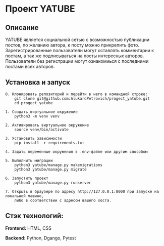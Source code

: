 
# Проект YATUBE

## Описание

YATUBE является социальной сетью с возможностью публикации постов, по желанию автора, к посту можно прикрепить фото.
Зарегистрированные пользователи могут оставлять комментарии к постам, а так же подписываться на посты интересных авторов.
Пользователи без регистрации могут ознакомиься с последними постами всех авторов.

## Установка и запуск
    0. Клонировать репозиторий и перейти в него в командной строке:
        git clone git@github.com:AlukardPetrovich/progect_yatube.git
        cd progect_yatube

    1. Создать виртуальное окружение
        python3 -m venv venv

    2. Активировать виртуальное окружение
        source venv/bin/activate

    3. Установить зависимости
        pip install -r requirements.txt

    4. Задать переменные окружения в .env-файле или другим способом 

    5. Выполнить миграции
        python3 yatube/manage.py makemigrations
        python3 yatube/manage.py migrate

    6. Запустить проект
        python3 yatube/manage.py runserver 

    7. Открыть в браузере по адресу http://127.0.0.1:8000 при запуске на локальной машине,
        либо в соответствии с адресом вашего хоста.


## Стэк технологий:

**Frontend:** HTML, CSS

**Backend:** Python, Dgango, Pytest



